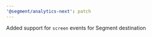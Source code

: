 ```yaml
---
'@segment/analytics-next': patch
---
```


Added support for `screen` events for Segment destination
